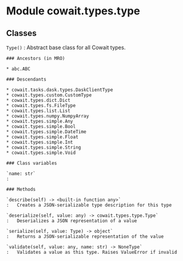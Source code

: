 Module cowait.types.type
========================

Classes
-------

`Type()`
:   Abstract base class for all Cowait types.

    ### Ancestors (in MRO)

    * abc.ABC

    ### Descendants

    * cowait.tasks.dask.types.DaskClientType
    * cowait.types.custom.CustomType
    * cowait.types.dict.Dict
    * cowait.types.fs.FileType
    * cowait.types.list.List
    * cowait.types.numpy.NumpyArray
    * cowait.types.simple.Any
    * cowait.types.simple.Bool
    * cowait.types.simple.DateTime
    * cowait.types.simple.Float
    * cowait.types.simple.Int
    * cowait.types.simple.String
    * cowait.types.simple.Void

    ### Class variables

    `name: str`
    :

    ### Methods

    `describe(self) ‑> <built-in function any>`
    :   Creates a JSON-serializable type description for this type

    `deserialize(self, value: any) ‑> cowait.types.type.Type`
    :   Deserializes a JSON representation of a value

    `serialize(self, value: Type) ‑> object`
    :   Returns a JSON-serializable representation of the value

    `validate(self, value: any, name: str) ‑> NoneType`
    :   Validates a value as this type. Raises ValueError if invalid